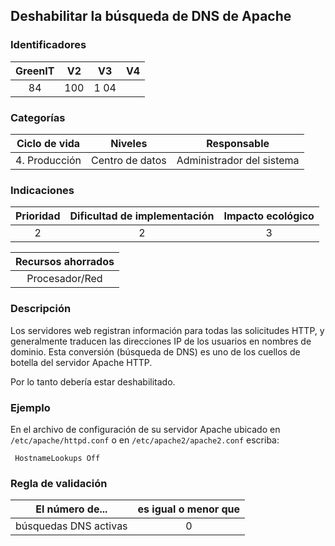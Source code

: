 ## Deshabilitar la búsqueda de DNS de Apache

 ### Identificadores

 | GreenIT | V2  |  V3  | V4  |
 | :-----: | :-: | :--: | :-: |
 |    84   | 100 | 1 04 |     |

 ### Categorías

 | Ciclo de vida |     Niveles     |        Responsable        |
 | :-----------: | :-------------: | :-----------------------: |
 | 4. Producción | Centro de datos | Administrador del sistema |

 ### Indicaciones

 | Prioridad | Dificultad de implementación |     Impacto ecológico     |
 | :-------: | :--------------------------: | :-----------------------: |
 |     2     |               2              |              3            |

 |  Recursos ahorrados |
 | :-----------------: |
 |   Procesador/Red    |

 ### Descripción

 Los servidores web registran información para todas las solicitudes HTTP, y generalmente traducen las direcciones IP de los usuarios en nombres de dominio. Esta conversión (búsqueda de DNS) es uno de los cuellos de botella del servidor Apache HTTP.

Por lo tanto debería estar deshabilitado.

 ### Ejemplo

 En el archivo de configuración de su servidor Apache ubicado en `/etc/apache/httpd.conf` o en `/etc/apache2/apache2.conf` escriba:

```apacheconf
 HostnameLookups Off
```

 ### Regla de validación

 | El número de...       | es igual o menor que |
 | --------------------- | :------------------: |
 | búsquedas DNS activas |          0           |
